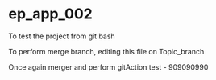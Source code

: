 # ep_app_002

To test the project from git bash


To perform merge branch, editing this file 
on Topic_branch


>>>>>>>>>>>>>>>>>

Once again merger and perform gitAction test - 909090990
